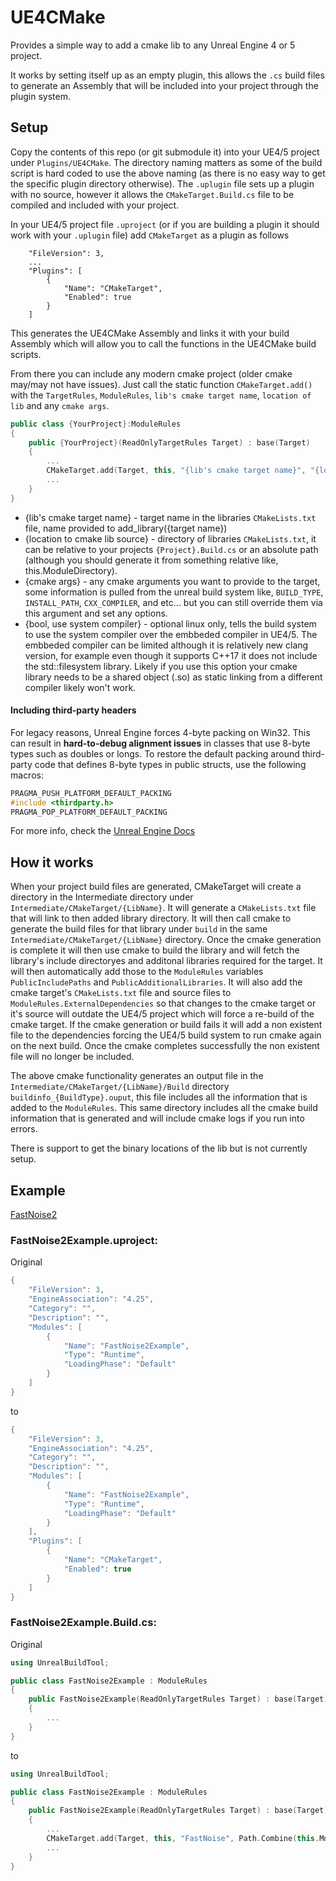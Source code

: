# UE4CMake
Provides a simple way to add a cmake lib to any Unreal Engine 4 or 5 project. 

It works by setting itself up as an empty plugin, this allows the `.cs` build files to generate an Assembly that will be included into your project through the plugin system.

## Setup
Copy the contents of this repo (or git submodule it) into your UE4/5 project under `Plugins/UE4CMake`. The directory naming matters as some of the build script is hard coded to use the above naming (as there is no easy way to get the specific plugin directory otherwise). The `.uplugin` file sets up a plugin with no source, however it allows the `CMakeTarget.Build.cs` file to be compiled and included with your project.

In your UE4/5 project file `.uproject` (or if you are building a plugin it should work with your `.uplugin` file) add `CMakeTarget` as a plugin as follows
```
    "FileVersion": 3,
    ...
    "Plugins": [
		{
			"Name": "CMakeTarget",
			"Enabled": true
		}
	]
```
This generates the UE4CMake Assembly and links it with your build Assembly which will allow you to call the functions in the UE4CMake build scripts.

From there you can include any modern cmake project (older cmake may/may not have issues). Just call the static function `CMakeTarget.add()` with the `TargetRules`, `ModuleRules`, `lib's cmake target name`, `location of lib` and any `cmake args`. 

```c++
public class {YourProject}:ModuleRules
{
    public {YourProject}(ReadOnlyTargetRules Target) : base(Target)
    {
        ...
        CMakeTarget.add(Target, this, "{lib's cmake target name}", "{location to cmake lib source}", "{cmake args}", {bool, use system compiler});
        ...
    }
}
```
- {lib's cmake target name} - target name in the libraries `CMakeLists.txt` file, name provided to add_library({target name})
- {location to cmake lib source} - directory of libraries `CMakeLists.txt`, it can be relative to your projects `{Project}.Build.cs` or an absolute path (although you should generate it from something relative like, this.ModuleDirectory).
- {cmake args} - any cmake arguments you want to provide to the target, some information is pulled from the unreal build system like, `BUILD_TYPE`, `INSTALL_PATH`, `CXX_COMPILER`, and etc... but you can still override them via this argument and set any options.
- {bool, use system compiler} - optional linux only,  tells the build system to use the system compiler over the embbeded compiler in UE4/5. The embbeded compiler can be limited although it is relatively new clang version, for example even though it supports C++17 it does not include the std::filesystem library. Likely if you use this option your cmake library needs to be a shared object (.so) as static linking from a different compiler likely won't work.

#### Including third-party headers
For legacy reasons, Unreal Engine forces 4-byte packing on Win32. This can result in **hard-to-debug alignment issues** in classes that use 8-byte types such as doubles or longs. To restore the default packing around third-party code that defines 8-byte types in public structs, use the following macros:
```cpp
PRAGMA_PUSH_PLATFORM_DEFAULT_PACKING
#include <thirdparty.h>
PRAGMA_POP_PLATFORM_DEFAULT_PACKING
```
For more info, check the [Unreal Engine Docs](https://docs.unrealengine.com/4.27/en-US/ProductionPipelines/BuildTools/UnrealBuildTool/ThirdPartyLibraries/#defaultpackingandalignment)

## How it works

When your project build files are generated, CMakeTarget will create a directory in the Intermediate directory under `Intermediate/CMakeTarget/{LibName}`. It will generate a `CMakeLists.txt` file that will link to then added library directory. It will then call cmake to generate the build files for that library under `build` in the same `Intermediate/CMakeTarget/{LibName}` directory. Once the cmake generation is complete it will then use cmake to build the library and will fetch the library's include directoryes and additonal libraries required for the target. It will then automatically add those to the `ModuleRules` variables `PublicIncludePaths` and `PublicAdditionalLibraries`. It will also add the cmake target's `CMakeLists.txt` file and source files to `ModuleRules.ExternalDependencies` so that changes to the cmake target or it's source will outdate the UE4/5 project which will force a re-build of the cmake target. If the cmake generation or build fails it will add a non existent file to the dependencies forcing the UE4/5 build system to run cmake again on the next build. Once the cmake completes successfully the non existent file will no longer be included.

The above cmake functionality generates an output file in the `Intermediate/CMakeTarget/{LibName}/Build` directory `buildinfo_{BuildType}.ouput`, this file includes all the information that is added to the `ModuleRules`. This same directory includes all the cmake build information that is generated and will include cmake logs if you run into errors. 

There is support to get the binary locations of the lib but is not currently setup.

## Example
[FastNoise2](https://github.com/caseymcc/UE4_FastNoise2)

### FastNoise2Example.uproject:
Original
```c++
{
	"FileVersion": 3,
	"EngineAssociation": "4.25",
	"Category": "",
	"Description": "",
	"Modules": [
		{
			"Name": "FastNoise2Example",
			"Type": "Runtime",
			"LoadingPhase": "Default"
		}
	]
}
```
to
```c++
{
	"FileVersion": 3,
	"EngineAssociation": "4.25",
	"Category": "",
	"Description": "",
	"Modules": [
		{
			"Name": "FastNoise2Example",
			"Type": "Runtime",
			"LoadingPhase": "Default"
		}
	],
	"Plugins": [
		{
			"Name": "CMakeTarget",
			"Enabled": true
		}
	]
}
```

### FastNoise2Example.Build.cs:
Original
```c++
using UnrealBuildTool;

public class FastNoise2Example : ModuleRules
{
    public FastNoise2Example(ReadOnlyTargetRules Target) : base(Target)
    {
        ...
    }
}
```
to
```c++
using UnrealBuildTool;

public class FastNoise2Example : ModuleRules
{
    public FastNoise2Example(ReadOnlyTargetRules Target) : base(Target)
    {
        ...
        CMakeTarget.add(Target, this, "FastNoise", Path.Combine(this.ModuleDirectory, "../Deps/FastNoise2"), "-DFASTNOISE2_NOISETOOL=OFF", true);
        ...
    }
}
```
